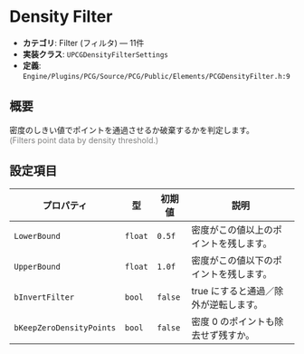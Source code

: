 # Density Filter

- **カテゴリ**: Filter (フィルタ) — 11件
- **実装クラス**: `UPCGDensityFilterSettings`
- **定義**: `Engine/Plugins/PCG/Source/PCG/Public/Elements/PCGDensityFilter.h:9`

## 概要

密度のしきい値でポイントを通過させるか破棄するかを判定します。<br><span style='color:gray'>(Filters point data by density threshold.)</span>

## 設定項目


| プロパティ | 型 | 初期値 | 説明 |
| --- | --- | --- | --- |
| `LowerBound` | `float` | `0.5f` | 密度がこの値以上のポイントを残します。 |
| `UpperBound` | `float` | `1.0f` | 密度がこの値以下のポイントを残します。 |
| `bInvertFilter` | `bool` | `false` | true にすると通過／除外が逆転します。 |
| `bKeepZeroDensityPoints` | `bool` | `false` | 密度 0 のポイントも除去せず残すか。 |
